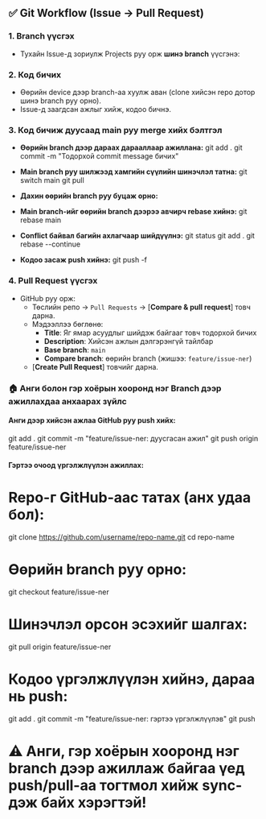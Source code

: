 ## ✅ Git Workflow (Issue -> Pull Request)

### 1. Branch үүсгэх

- Тухайн Issue-д зориулж Projects руу орж **шинэ branch** үүсгэнэ:

### 2. Код бичих

- Өөрийн device дээр branch-аа хуулж аван (clone хийсэн repo дотор шинэ branch руу орно).
- Issue-д заагдсан ажлыг хийж, кодоо бичнэ.

### 3. Код бичиж дуусаад main руу merge хийх бэлтгэл

- **Өөрийн branch дээр дараах дарааллаар ажиллана:**
  git add .
  git commit -m "Тодорхой commit message бичих"

- **Main branch руу шилжээд хамгийн сүүлийн шинэчлэл татна:**
  git switch main
  git pull

- **Дахин өөрийн branch руу буцаж орно:**

- **Main branch-ийг өөрийн branch дээрээ авчирч rebase хийнэ:**
  git rebase main

- **Conflict байвал багийн ахлагчаар шийдүүлнэ:**
  git status
  git add .
  git rebase --continue

- **Кодоо засаж push хийнэ:**
  git push -f

### 4. Pull Request үүсгэх

- GitHub руу орж:
  - Төслийн репо → `Pull Requests` → [**Compare & pull request**] товч дарна.
  - Мэдээллээ бөглөнө:
    - **Title**: Яг ямар асуудлыг шийдэж байгааг товч тодорхой бичих
    - **Description**: Хийсэн ажлын дэлгэрэнгүй тайлбар
    - **Base branch**: `main`
    - **Compare branch**: өөрийн branch (жишээ: `feature/issue-ner`)
  - [**Create Pull Request**] товчийг дарна.

### 🏠 Анги болон гэр хоёрын хооронд нэг Branch дээр ажиллахдаа анхаарах зүйлс

#### Анги дээр хийсэн ажлаа GitHub руу push хийх:

git add .
git commit -m "feature/issue-ner: дуусгасан ажил"
git push origin feature/issue-ner

#### Гэртээ очоод үргэлжлүүлэн ажиллах:

# Repo-г GitHub-аас татах (анх удаа бол):

git clone https://github.com/username/repo-name.git
cd repo-name

# Өөрийн branch руу орно:

git checkout feature/issue-ner

# Шинэчлэл орсон эсэхийг шалгах:

git pull origin feature/issue-ner

# Кодоо үргэлжлүүлэн хийнэ, дараа нь push:

git add .
git commit -m "feature/issue-ner: гэртээ үргэлжлүүлэв"
git push

# ⚠️ Анги, гэр хоёрын хооронд нэг branch дээр ажиллаж байгаа үед **push/pull-аа тогтмол хийж** sync-дэж байх хэрэгтэй!
